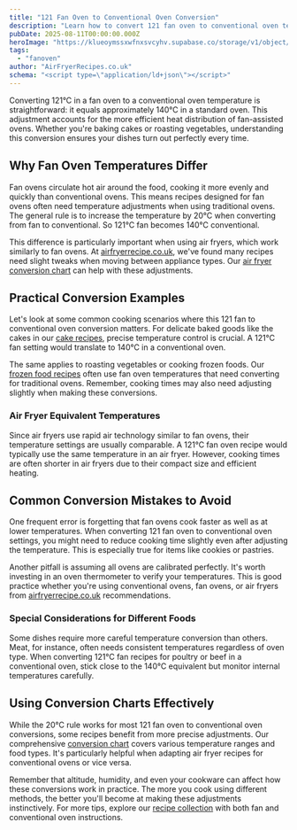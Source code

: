 ```yaml
---
title: "121 Fan Oven to Conventional Oven Conversion"
description: "Learn how to convert 121 fan oven to conventional oven temperatures for perfect baking results every time with our simple guide."
pubDate: 2025-08-11T00:00:00.000Z
heroImage: "https://klueoymssxwfnxsvcyhv.supabase.co/storage/v1/object/public/md/121-fan-oven-to-conventional-oven-conversion-6947da92.png"
tags:
  - "fanoven"
author: "AirFryerRecipes.co.uk"
schema: "<script type=\"application/ld+json\"></script>"
---
```


<p>Converting 121°C in a fan oven to a conventional oven temperature is straightforward: it equals approximately 140°C in a standard oven. This adjustment accounts for the more efficient heat distribution of fan-assisted ovens. Whether you're baking cakes or roasting vegetables, understanding this conversion ensures your dishes turn out perfectly every time.</p>

<h2>Why Fan Oven Temperatures Differ</h2>
<p>Fan ovens circulate hot air around the food, cooking it more evenly and quickly than conventional ovens. This means recipes designed for fan ovens often need temperature adjustments when using traditional ovens. The general rule is to increase the temperature by 20°C when converting from fan to conventional. So 121°C fan becomes 140°C conventional.</p>
<p>This difference is particularly important when using air fryers, which work similarly to fan ovens. At <a href=https://www.airfryerrecipe.co.uk>airfryerrecipe.co.uk</a>, we've found many recipes need slight tweaks when moving between appliance types. Our <a href=https://www.airfryerrecipe.co.uk/air-fryer-conversion-chart>air fryer conversion chart</a> can help with these adjustments.</p>

<h2>Practical Conversion Examples</h2>
<p>Let's look at some common cooking scenarios where this 121 fan to conventional oven conversion matters. For delicate baked goods like the cakes in our <a href=https://www.airfryerrecipe.co.uk/recipe-category/Cakes>cake recipes</a>, precise temperature control is crucial. A 121°C fan setting would translate to 140°C in a conventional oven.</p>
<p>The same applies to roasting vegetables or cooking frozen foods. Our <a href=https://www.airfryerrecipe.co.uk/recipe-category/Frozen-Foods>frozen food recipes</a> often use fan oven temperatures that need converting for traditional ovens. Remember, cooking times may also need adjusting slightly when making these conversions.</p>

<h3>Air Fryer Equivalent Temperatures</h3>
<p>Since air fryers use rapid air technology similar to fan ovens, their temperature settings are usually comparable. A 121°C fan oven recipe would typically use the same temperature in an air fryer. However, cooking times are often shorter in air fryers due to their compact size and efficient heating.</p>

<h2>Common Conversion Mistakes to Avoid</h2>
<p>One frequent error is forgetting that fan ovens cook faster as well as at lower temperatures. When converting 121 fan oven to conventional oven settings, you might need to reduce cooking time slightly even after adjusting the temperature. This is especially true for items like cookies or pastries.</p>
<p>Another pitfall is assuming all ovens are calibrated perfectly. It's worth investing in an oven thermometer to verify your temperatures. This is good practice whether you're using conventional ovens, fan ovens, or air fryers from <a href=https://www.airfryerrecipe.co.uk>airfryerrecipe.co.uk</a> recommendations.</p>

<h3>Special Considerations for Different Foods</h3>
<p>Some dishes require more careful temperature conversion than others. Meat, for instance, often needs consistent temperatures regardless of oven type. When converting 121°C fan recipes for poultry or beef in a conventional oven, stick close to the 140°C equivalent but monitor internal temperatures carefully.</p>

<h2>Using Conversion Charts Effectively</h2>
<p>While the 20°C rule works for most 121 fan oven to conventional oven conversions, some recipes benefit from more precise adjustments. Our comprehensive <a href=https://www.airfryerrecipe.co.uk/air-fryer-conversion-chart>conversion chart</a> covers various temperature ranges and food types. It's particularly helpful when adapting air fryer recipes for conventional ovens or vice versa.</p>
<p>Remember that altitude, humidity, and even your cookware can affect how these conversions work in practice. The more you cook using different methods, the better you'll become at making these adjustments instinctively. For more tips, explore our <a href=https://www.airfryerrecipe.co.uk/recipes>recipe collection</a> with both fan and conventional oven instructions.</p>